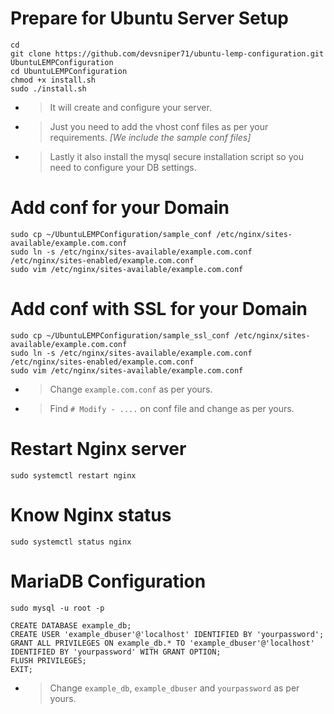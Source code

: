 # Prepare for Ubuntu Server Setup

```shell
cd
git clone https://github.com/devsniper71/ubuntu-lemp-configuration.git UbuntuLEMPConfiguration
cd UbuntuLEMPConfiguration
chmod +x install.sh
sudo ./install.sh
```

- > It will create and configure your server.
- > Just you need to add the vhost conf files as per your requirements.
  > _[We include the sample conf files]_
- > Lastly it also install the mysql secure installation script so you need to configure your DB settings.

# Add conf for your Domain

```shell
sudo cp ~/UbuntuLEMPConfiguration/sample_conf /etc/nginx/sites-available/example.com.conf
sudo ln -s /etc/nginx/sites-available/example.com.conf /etc/nginx/sites-enabled/example.com.conf
sudo vim /etc/nginx/sites-available/example.com.conf
```

# Add conf with SSL for your Domain

```shell
sudo cp ~/UbuntuLEMPConfiguration/sample_ssl_conf /etc/nginx/sites-available/example.com.conf
sudo ln -s /etc/nginx/sites-available/example.com.conf /etc/nginx/sites-enabled/example.com.conf
sudo vim /etc/nginx/sites-available/example.com.conf
```

- > Change `example.com.conf` as per yours.
- > Find `# Modify - ....` on conf file and change as per yours.

# Restart Nginx server

```shell
sudo systemctl restart nginx
```

# Know Nginx status

```shell
sudo systemctl status nginx
```

# MariaDB Configuration

```shell
sudo mysql -u root -p
```

```shell
CREATE DATABASE example_db;
CREATE USER 'example_dbuser'@'localhost' IDENTIFIED BY 'yourpassword';
GRANT ALL PRIVILEGES ON example_db.* TO 'example_dbuser'@'localhost' IDENTIFIED BY 'yourpassword' WITH GRANT OPTION;
FLUSH PRIVILEGES;
EXIT;
```

- > Change `example_db`, `example_dbuser` and `yourpassword` as per yours.
